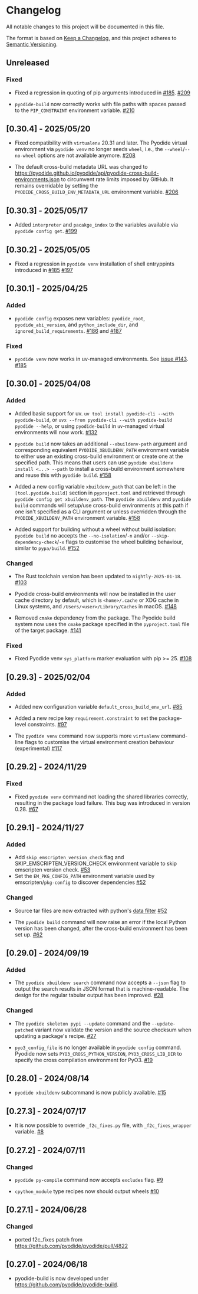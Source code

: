 # Changelog

All notable changes to this project will be documented in this file.

The format is based on [Keep a Changelog](https://keepachangelog.com/en/1.0.0/),
and this project adheres to [Semantic Versioning](https://semver.org/spec/v2.0.0.html).

## Unreleased

### Fixed

- Fixed a regression in quoting of pip arguments introduced in
  [#185](https://github.com/pyodide/pyodide-build/pull/185).
  [#209](https://github.com/pyodide/pyodide-build/pull/209)

- `pyodide-build` now correctly works with file paths with spaces passed to the `PIP_CONSTRAINT` environment variable.
  [#210](https://github.com/pyodide/pyodide-build/pull/210)

## [0.30.4] - 2025/05/20

- Fixed compatibility with `virtualenv` 20.31 and later. The Pyodide virtual environment via `pyodide venv` no longer seeds
  `wheel`, i.e., the `--wheel`/`--no-wheel` options are not available anymore.
  [#208](https://github.com/pyodide/pyodide-build/pull/208)

- The default cross-build metadata URL was changed to https://pyodide.github.io/pyodide/api/pyodide-cross-build-environments.json to
  circumvent rate limits imposed by GitHub. It remains overridable by setting the `PYODIDE_CROSS_BUILD_ENV_METADATA_URL` environment variable.
  [#206](https://github.com/pyodide/pyodide-build/pull/206)

## [0.30.3] - 2025/05/17

- Added `interpreter` and `pacakge_index` to the variables available via `pyodide config get`.
  [#199](https://github.com/pyodide/pyodide-build/pull/199)

## [0.30.2] - 2025/05/05

- Fixed a regression in `pyodide venv` installation of shell entryppints introduced in
  [#185](https://github.com/pyodide/pyodide-build/pull/185)
  [#197](https://github.com/pyodide/pyodide-build/pull/197)

## [0.30.1] - 2025/04/25

### Added

- `pyodide config` exposes new variables: `pyodide_root`, `pyodide_abi_version`, and `python_include_dir`,
  and `ignored_build_requirements`.
  [#186](https://github.com/pyodide/pyodide-build/pull/186) and [#187](https://github.com/pyodide/pyodide-build/pull/187)

### Fixed

- `pyodide venv` now works in uv-managed environments.
  See [issue #143](https://github.com/pyodide/pyodide-build/issues/143).
  [#185](https://github.com/pyodide/pyodide-build/pull/185)

## [0.30.0] - 2025/04/08

### Added

- Added basic support for uv. `uv tool install pyodide-cli --with pyodide-build`, or
  `uvx --from pyodide-cli --with pyodide-build pyodide --help`, or using `pyodide-build`
  in `uv`-managed virtual environments will now work.
  [#132](https://github.com/pyodide/pyodide-build/pull/132)

- `pyodide build` now takes an additional `--xbuildenv-path` argument and corresponding
  equivalent `PYODIDE_XBUILDENV_PATH` environment variable to either use an existing
  cross-build environment or create one at the specified path. This means that users
  can use `pyodide xbuildenv install <...> --path` to install a cross-build environment
  somewhere and reuse this with `pyodide build`.
  [#158](https://github.com/pyodide/pyodide-build/pull/158)

- Added a new config variable `xbuildenv_path` that can be left in the `[tool.pyodide.build]`
  section in `pyproject.toml` and retrieved through `pyodide config get xbuildenv_path`.
  The `pyodide xbuildenv` and `pyodide build` commands will setup/use cross-build environments
  at this path if one isn't specified as a CLI argument or unless overridden through the
  `PYODIDE_XBUILDENV_PATH` environment variable.
  [#158](https://github.com/pyodide/pyodide-build/pull/158)

- Added support for building without a wheel without build isolation: `pyodide build` no accepts
  the `--no-isolation`/`-n` and/or `--skip-dependency-check`/`-x` flags to customise the wheel
  building behaviour, similar to `pypa/build`.
  [#152](https://github.com/pyodide/pyodide-build/pull/152)

### Changed

- The Rust toolchain version has been updated to `nightly-2025-01-18`.
  [#103](https://github.com/pyodide/pyodide-build/pull/103)

- Pyodide cross-build environments will now be installed in the user cache directory by default,
  which is `<home>/.cache` or XDG cache in Linux systems, and `/Users/<user>/Library/Caches` in macOS.
  [#148](https://github.com/pyodide/pyodide-build/pull/148)

- Removed `cmake` dependency from the package.
  The Pyodide build system now uses the `cmake` package specified in the `pyproject.toml` file
  of the target package.
  [#141](https://github.com/pyodide/pyodide-build/pull/141)

### Fixed

- Fixed Pyodide venv `sys_platform` marker evaluation with pip >= 25.
  [#108](https://github.com/pyodide/pyodide-build/pull/108)

## [0.29.3] - 2025/02/04

### Added

- Added new configuration variable `default_cross_build_env_url`.
  [#85](https://github.com/pyodide/pyodide-build/pull/85)

- Added a new recipe key `requirement.constraint` to set the package-level constraints.
  [#97](https://github.com/pyodide/pyodide-build/pull/97)

- The `pyodide venv` command now supports more `virtualenv` command-line flags
  to customise the virtual environment creation behaviour (experimental)
  [#117](https://github.com/pyodide/pyodide-build/pull/117)

## [0.29.2] - 2024/11/29

### Fixed

- Fixed `pyodide venv` command not loading the shared libraries correctly, resulting in the package load failure.
  This bug was introduced in version 0.28.
  [#67](https://github.com/pyodide/pyodide-build/pull/67)

## [0.29.1] - 2024/11/27

### Added

- Add `skip_emscripten_version_check` flag and SKIP_EMSCRIPTEN_VERSION_CHECK environment
  variable to skip emscripten version check.
  [#53](https://github.com/pyodide/pyodide-build/pull/53)
- Set the `EM_PKG_CONFIG_PATH` environment variable used by emscripten/`pkg-config` to discover dependencies
  [#52](https://github.com/pyodide/pyodide-build/pull/52)

### Changed

- Source tar files are now extracted with python's [data filter](https://docs.python.org/3/library/tarfile.html#tarfile.data_filter)
  [#52](https://github.com/pyodide/pyodide-build/pull/52)

- The `pyodide build` command will now raise an error if the local Python version has been changed,
  after the cross-build environment has been set up.
  [#62](https://github.com/pyodide/pyodide-build/pull/62)

## [0.29.0] - 2024/09/19

### Added

- The `pyodide xbuildenv search` command now accepts a `--json` flag to output the
  search results in JSON format that is machine-readable. The design for the regular
  tabular output has been improved.
  [#28](https://github.com/pyodide/pyodide-build/pull/28)

### Changed

- The `pyodide skeleton pypi --update` command and the `--update-patched` variant now
  validate the version and the source checksum when updating a package's recipe.
  [#27](https://github.com/pyodide/pyodide-build/pull/27)

- `pyo3_config_file` is no longer available in `pyodide config` command.
  Pyodide now sets `PYO3_CROSS_PYTHON_VERSION`, `PYO3_CROSS_LIB_DIR` to specify the cross compilation environment
  for PyO3.
  [#19](https://github.com/pyodide/pyodide-build/pull/19)

## [0.28.0] - 2024/08/14

- `pyodide xbuildenv` subcommand is now publicly available.
  [#15](https://github.com/pyodide/pyodide-build/pull/15)

## [0.27.3] - 2024/07/17

- It is now possible to override `_f2c_fixes.py` file, with `_f2c_fixes_wrapper` variable.
  [#8](https://github.com/pyodide/pyodide-build/pull/8)

## [0.27.2] - 2024/07/11

### Changed

- `pyodide py-compile` command now accepts `excludes` flag.
  [#9](https://github.com/pyodide/pyodide-build/pull/9)

- `cpython_module` type recipes now should output wheels
  [#10](https://github.com/pyodide/pyodide-build/pull/10)

## [0.27.1] - 2024/06/28

### Changed

- ported f2c_fixes patch from https://github.com/pyodide/pyodide/pull/4822

## [0.27.0] - 2024/06/18

- pyodide-build is now developed under https://github.com/pyodide/pyodide-build.
